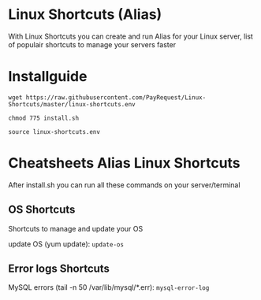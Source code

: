 # Linux Shortcuts (Alias)
With Linux Shortcuts you can create and run Alias for your Linux server, list of populair shortcuts to manage your servers faster

# Installguide
`wget https://raw.githubusercontent.com/PayRequest/Linux-Shortcuts/master/linux-shortcuts.env`

`chmod 775 install.sh`

`source linux-shortcuts.env`


# Cheatsheets Alias Linux Shortcuts
After install.sh you can run all these commands on your server/terminal

## OS Shortcuts
Shortcuts to manage and update your OS


update OS  (yum update):  `update-os`  


## Error logs Shortcuts
MySQL errors  (tail -n 50 /var/lib/mysql/*.err):  `mysql-error-log` 
